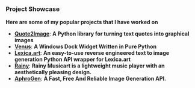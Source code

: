 ### Project Showcase
**Here are some of my popular projects that I have worked on**

- **[Quote2Image](https://github.com/NotCookey/Quote2Image)**: **A Python library for turning text quotes into graphical images**
- **[Venus](https://github.com/NotCookey/Venus)**: **A Windows Dock Widget Written in Pure Python**
- **[Lexica.art](https://github.com/NotCookey/Lexica.art)**: **An easy-to-use reverse engineered text to image generation Python API wrapper for Lexica.art**
- **[Rainy](https://github.com/NotCookey/Rainy)**: **Rainy Musicart is a lightweight music player with an aesthetically pleasing design.**
- **[AphroGen](https://github.com/NotCookey/AphroGen)**: **A Fast, Free And Reliable Image Generation API.**
